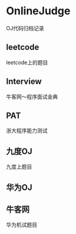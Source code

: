 # OnlineJudge
OJ代码归档记录
## leetcode
leetcode上的题目
## Interview
牛客网～程序面试金典
## PAT
浙大程序能力测试
## 九度OJ
九度上题目
## 华为OJ
## 牛客网
华为机试题目

  

